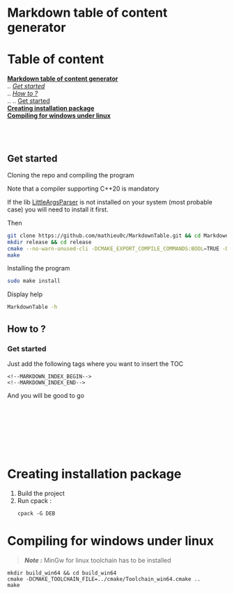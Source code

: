 # Markdown table of content generator

<!--MARKDOWN_INDEX_BEGIN--># Table of content

**[Markdown table of content generator](#markdown-table-of-content-generator)**<br/>
 .. *[Get started](#get-started)*<br/>
 .. *[How to ?](#how-to-)*<br/>
 ..  .. [Get started](#get-started-1)<br/>
**[Creating installation package](#creating-installation-package)**<br/>
**[Compiling for windows under linux](#compiling-for-windows-under-linux)**<br/>
<!--MARKDOWN_INDEX_END-->

<br/><br/>
## Get started

Cloning the repo and compiling the program

Note that a compiler supporting C++20 is mandatory


If the lib [LittleArgsParser](https://github.com/mathieu0c/LittleArgsParser) is not installed on your system (most probable case) you will need to install it first.


Then
```bash
git clone https://github.com/mathieu0c/MarkdownTable.git && cd MarkdownTable
mkdir release && cd release
cmake --no-warn-unused-cli -DCMAKE_EXPORT_COMPILE_COMMANDS:BOOL=TRUE -DCMAKE_BUILD_TYPE:STRING=Release ..
make
```

Installing the program
```bash
sudo make install
```

Display help
```bash
MarkdownTable -h
```

## How to ?

### Get started

Just add the following tags where you want to insert the TOC

```
<!--MARKDOWN_INDEX_BEGIN-->
<!--MARKDOWN_INDEX_END-->
```

And you will be good to go

<br/><br/><br/><br/><br/><br/>

# Creating installation package

1. Build the project
1. Run cpack :
    ```
    cpack -G DEB
    ```

# Compiling for windows under linux

>***Note :*** MinGw for linux toolchain has to be installed

```
mkdir build_win64 && cd build_win64
cmake -DCMAKE_TOOLCHAIN_FILE=../cmake/Toolchain_win64.cmake ..
make
```